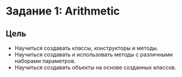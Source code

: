 # Задание 1: Arithmetic

## Цель

* Научиться создавать классы, конструкторы и методы.
* Научиться создавать и использовать методы с различными наборами параметров.
* Научиться создавать объекты на основе созданных классов.
